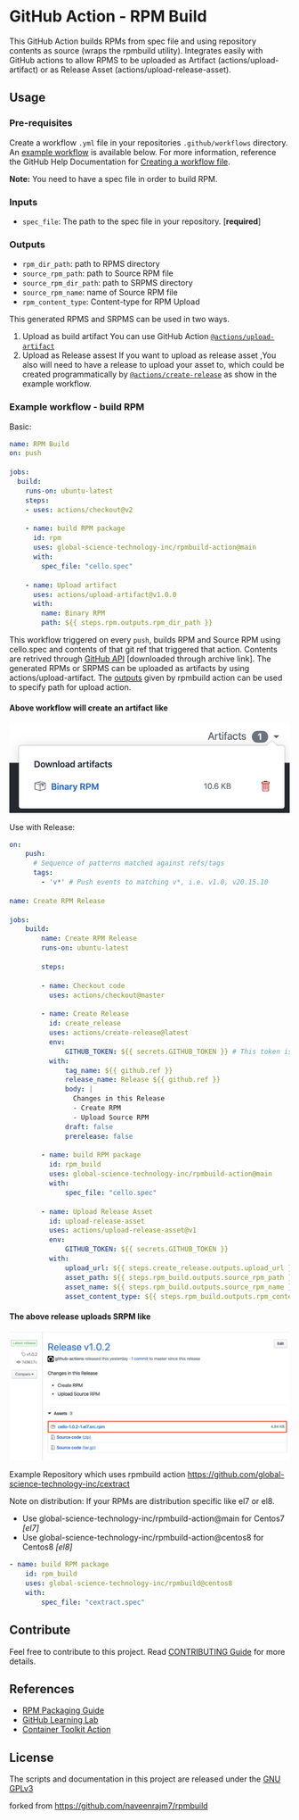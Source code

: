 # GitHub Action - RPM Build

This GitHub Action builds RPMs from spec file and using repository contents as source (wraps the rpmbuild utility).
Integrates easily with GitHub actions to allow RPMS to be uploaded as Artifact (actions/upload-artifact) or as Release Asset (actions/upload-release-asset).


## Usage

### Pre-requisites

Create a workflow `.yml` file in your repositories `.github/workflows` directory.
An [example workflow](#example-workflow---build-rpm) is available below.
For more information, reference the GitHub Help Documentation for [Creating a workflow file](https://help.github.com/en/articles/configuring-a-workflow#creating-a-workflow-file).

**Note:** You need to have a spec file in order to build RPM.


### Inputs

- `spec_file`: The path to the spec file in your repository. [**required**]

### Outputs

- `rpm_dir_path`: path to RPMS directory
- `source_rpm_path`: path to Source RPM file
- `source_rpm_dir_path`: path to  SRPMS directory
- `source_rpm_name`: name of Source RPM file
- `rpm_content_type`: Content-type for RPM Upload

This generated RPMS and SRPMS can be used in two ways.

1. Upload as build artifact
    You can use GitHub Action [`@actions/upload-artifact`](https://www.github.com/actions/upload-artifact)
1. Upload as Release assest
    If you want to upload as release asset ,You also will need to have a release to upload your asset to, which could be created programmatically by [`@actions/create-release`](https://www.github.com/actions/create-release) as show in the example workflow.

### Example workflow - build RPM

Basic:
```yaml
name: RPM Build
on: push

jobs:
  build:
    runs-on: ubuntu-latest
    steps:
    - uses: actions/checkout@v2

    - name: build RPM package
      id: rpm
      uses: global-science-technology-inc/rpmbuild-action@main
      with:
        spec_file: "cello.spec"

    - name: Upload artifact
      uses: actions/upload-artifact@v1.0.0
      with:
        name: Binary RPM
        path: ${{ steps.rpm.outputs.rpm_dir_path }}
```
This workflow triggered on every `push`, builds RPM and Source RPM using cello.spec and contents of that git ref that triggered that action.
Contents are retrived through [GitHub API](https://developer.github.com/v3/repos/contents/#get-archive-link) [downloaded through archive link].
The generated RPMs or SRPMS can be uploaded as artifacts by using actions/upload-artifact.
The [outputs](#outputs) given by rpmbuild action can be used to specify path for upload action.

#### Above workflow will create an artifact like

![artifact_image](assets/upload_artifacts.png)

Use with Release:
```yaml
on:
    push:
      # Sequence of patterns matched against refs/tags
      tags:
        - 'v*' # Push events to matching v*, i.e. v1.0, v20.15.10

name: Create RPM Release

jobs:
    build:
        name: Create RPM Release
        runs-on: ubuntu-latest

        steps:

        - name: Checkout code
          uses: actions/checkout@master

        - name: Create Release
          id: create_release
          uses: actions/create-release@latest
          env:
              GITHUB_TOKEN: ${{ secrets.GITHUB_TOKEN }} # This token is provided by Actions, you do not need to create your own token
          with:
              tag_name: ${{ github.ref }}
              release_name: Release ${{ github.ref }}
              body: |
                Changes in this Release
                - Create RPM
                - Upload Source RPM
              draft: false
              prerelease: false

        - name: build RPM package
          id: rpm_build
          uses: global-science-technology-inc/rpmbuild-action@main
          with:
              spec_file: "cello.spec"

        - name: Upload Release Asset
          id: upload-release-asset
          uses: actions/upload-release-asset@v1
          env:
              GITHUB_TOKEN: ${{ secrets.GITHUB_TOKEN }}
          with:
              upload_url: ${{ steps.create_release.outputs.upload_url }} # This pulls from the CREATE RELEASE step above, referencing it's ID to get its outputs object, which include a `upload_url`. See this blog post for more info: https://jasonet.co/posts/new-features-of-github-actions/#passing-data-to-future-steps
              asset_path: ${{ steps.rpm_build.outputs.source_rpm_path }}
              asset_name: ${{ steps.rpm_build.outputs.source_rpm_name }}
              asset_content_type: ${{ steps.rpm_build.outputs.rpm_content_type }}
```

#### The above release uploads SRPM like

![artifact_image](assets/upload_release_asset.png)

Example Repository which uses rpmbuild action https://github.com/global-science-technology-inc/cextract

Note on distribution:
If your RPMs are distribution specific like el7 or el8.

- Use global-science-technology-inc/rpmbuild-action@main for Centos7 *[el7]*
- Use global-science-technology-inc/rpmbuild-action@centos8 for Centos8 *[el8]*

```yaml
- name: build RPM package
    id: rpm_build
    uses: global-science-technology-inc/rpmbuild@centos8
    with:
        spec_file: "cextract.spec"
```

## Contribute

Feel free to contribute to this project. Read [CONTRIBUTING Guide](CONTRIBUTING.md) for more details.

## References

- [RPM Packaging Guide](https://rpm-packaging-guide.github.io/)
- [GitHub Learning Lab](https://lab.github.com/)
- [Container Toolkit Action](https://github.com/actions/container-toolkit-action)

## License

The scripts and documentation in this project are released under the [GNU GPLv3](LICENSE)

forked from https://github.com/naveenrajm7/rpmbuild